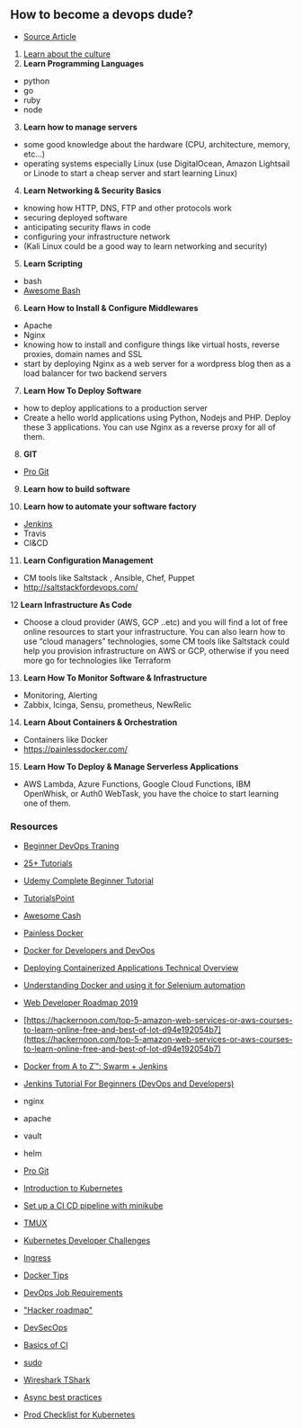 ## How to become a devops dude?

- [Source Article](https://hackernoon.com/the-roadmap-to-become-a-devops-dude-from-server-to-serverless-dd97420f640e)

1. [Learn about the culture](https://medium.com/faun/the-15-point-devops-check-list-8cd2afb4a448)
2. **Learn Programming Languages**
  - python
  - go
  - ruby
  - node
3. **Learn how to manage servers**
  - some good knowledge about the hardware (CPU, architecture, memory, etc...)
  - operating systems especially Linux (use DigitalOcean, Amazon Lightsail or Linode to start a cheap server and start learning Linux)
4. **Learn Networking & Security Basics**
  - knowing how HTTP, DNS, FTP and other protocols work
  - securing deployed software
  - anticipating security flaws in code
  - configuring your infrastructure network
  - (Kali Linux could be a good way to learn networking and security)
  
5. **Learn Scripting**
  - bash
  - [Awesome Bash](https://github.com/awesome-lists/awesome-bash)
  
6.  **Learn How to Install & Configure Middlewares**
  - Apache
  - Nginx
  - knowing how to install and configure things like virtual hosts, reverse proxies, domain names and SSL 
  - start by deploying Nginx as a web server for a wordpress blog then as a load balancer for two backend servers
  
 7. **Learn How To Deploy Software**
 - how to deploy applications to a production server
 - Create a hello world applications using Python, Nodejs and PHP. Deploy these 3 applications. You can use Nginx as a reverse proxy for all of them.
 
8. **GIT**
  - [Pro Git](https://www.amazon.com/gp/product/1430218339/ref=as_li_tl?ie=UTF8&tag=eon01-20&camp=1789&creative=9325&linkCode=as2&creativeASIN=1430218339&linkId=5a10b59c9f9568691a9162ddc873532c)
  
9. **Learn how to build software**

10. **Learn how to automate your software factory**
  - [Jenkins](https://automationstepbystep.com/jenkins/) 
  - Travis
  - CI&CD
  
11. **Learn Configuration Management**

  - CM tools like Saltstack , Ansible, Chef, Puppet
  - http://saltstackfordevops.com/
  
12 **Learn Infrastructure As Code**
  - Choose a cloud provider (AWS, GCP ..etc) and you will find a lot of free online resources to start your infrastructure. You can also learn how to use “cloud managers” technologies, some CM tools like Saltstack could help you provision infrastructure on AWS or GCP, otherwise if you need more go for technologies like Terraform
  
13. **Learn How To Monitor Software & Infrastructure**
  - Monitoring, Alerting
  - Zabbix, Icinga, Sensu, prometheus, NewRelic

14. **Learn About Containers & Orchestration**
  - Containers like Docker
  - https://painlessdocker.com/
  
15. **Learn How To Deploy & Manage Serverless Applications**
  - AWS Lambda, Azure Functions, Google Cloud Functions, IBM OpenWhisk, or Auth0 WebTask, you have the choice to start learning one of them.
  
  


### Resources
- [Beginner DevOps Traning](https://www.guru99.com/devops-tutorial.html)
- [25+ Tutorials](https://www.softwaretestinghelp.com/devops-tutorials/)
- [Udemy Complete Beginner Tutorial](https://www.udemy.com/course/devops-docker-complete-guide-hands-on-with-practical/)
- [TutorialsPoint](https://www.tutorialspoint.com/devops_tutorials.htm)
- [Awesome Cash](https://github.com/awesome-lists/awesome-bash)
- [Painless Docker](https://painlessdocker.com/)
- [Docker for Developers and DevOps](https://www.udemy.com/course/docker-for-developers/?LSNPUBID=JVFxdTr9V80&ranEAID=JVFxdTr9V80&ranMID=39197&ranSiteID=JVFxdTr9V80-ytNnesxY2yJ.PFcgst2Nrw)
- [Deploying Containerized Applications Technical Overview](https://www.udemy.com/course/deploying-containerized-applications-technical-overview/?LSNPUBID=JVFxdTr9V80&ranEAID=JVFxdTr9V80&ranMID=39197&ranSiteID=JVFxdTr9V80-FKMS24hUfvowYikKiWuc6g)
- [Understanding Docker and using it for Selenium automation](udemy.com/course/understanding-docker-performing-selenium-automation/)
- [Web Developer Roadmap 2019](https://github.com/kamranahmedse/developer-roadmap#-devops-roadmap)
- [https://hackernoon.com/top-5-amazon-web-services-or-aws-courses-to-learn-online-free-and-best-of-lot-d94e192054b7](https://hackernoon.com/top-5-amazon-web-services-or-aws-courses-to-learn-online-free-and-best-of-lot-d94e192054b7)
- [Docker from A to Z™: Swarm + Jenkins](https://www.udemy.com/course/a-practical-guide-to-docker-swarm-and-jenkins/)
- [Jenkins Tutorial For Beginners (DevOps and Developers)](https://www.udemy.com/course/jenkins-tutorial-for-beginners-devops-and-developers/)
- nginx
- apache
- vault
- helm
- [Pro Git](https://www.amazon.com/gp/product/1430218339/ref=as_li_tl?ie=UTF8&tag=eon01-20&camp=1789&creative=9325&linkCode=as2&creativeASIN=1430218339&linkId=5a10b59c9f9568691a9162ddc873532c)

- [Introduction to Kubernetes](https://www.jeremyjordan.me/kubernetes/?utm_campaign=kaptain%20-%20The%20Best%20Distributed%20Systems%20Stories&utm_content=Faun%20%F0%9F%A6%88%20Kaptain%20%23193%3A%20Project%20Antrea%2C%20Container%20Platform%20Networking%20at%20Cruise%20%26%20KubeCon%202019%2C%20San%20Diego&utm_medium=email&utm_source=faun)
- [Set up a CI CD pipeline with minikube](https://medium.com/faun/set-up-a-ci-cd-pipeline-with-kubernetes-minikube-de2bacf7caab)
- [TMUX](https://linuxize.com/post/getting-started-with-tmux/)
- [Kubernetes Developer Challenges](https://medium.com/faun/more-than-just-a-developer-kubernetes-deployment-challenges-and-choosing-the-tools-to-address-8be3f0b8039a)
- [Ingress](https://medium.com/faun/securing-k8s-application-using-ingress-rule-nginx-ingress-controller-a819b0e11281)
- [Docker Tips](https://offby2.com/posts/001-docker-lesser-known-tips/?utm_campaign=Newsletter&utm_source=hs_email&utm_medium=email&utm_content=79809318&_hsenc=p2ANqtz-_rPx5gYJeg0AeXK1nGSiXLg08R_fLXEUvxcB46LfhrcUTi3IkxJU_1fZu6navz-44JHfvWPq9cWwywvQQ2S1X3iQYvNg&_hsmi=79809318)
- [DevOps Job Requirements](https://medium.com/faun/we-studied-requirements-for-20-top-paying-devops-jobs-heres-what-we-learned-32cd43442220)
- ["Hacker roadmap"](https://github.com/sundowndev/hacker-roadmap)
- [DevSecOps](https://research.g2.com/insights/what-is-devsecops-and-how-is-it-different-from-devops)
- [Basics of CI](https://medium.com/faun/the-basics-of-continuous-integration-delivery-with-10-most-popular-tools-to-use-9514231533f0)
- [sudo](https://aster.cloud/2019/12/17/what-you-probably-didnt-know-about-sudo/?utm_campaign=DevOpsLinks+-+Must-read+Stories+for+Aspiring+DevOps+Professional&utm_content=%F0%9F%90%AE+DevOpsLinks+%23201%3A+What+You+Probably+Didn%E2%80%99t+Know+About+Sudo%2C+Why+do+we+need+distributed+systems%3F+%26+AWS+Cost+Optimization+101&utm_medium=email&utm_source=faun)
- [Wireshark TShark](https://opensource.com/article/20/1/wireshark-linux-tshark?utm_campaign=DevOpsLinks+-+Must-read+Stories+for+Aspiring+DevOps+Professional&utm_content=%F0%9F%90%AE+DevOpsLinks+%23201%3A+What+You+Probably+Didn%E2%80%99t+Know+About+Sudo%2C+Why+do+we+need+distributed+systems%3F+%26+AWS+Cost+Optimization+101&utm_medium=email&utm_source=faun)
- [Async best practices](https://blog.risingstack.com/node-js-async-best-practices-avoiding-callback-hell-node-js-at-scale/)
- [Prod Checklist for Kubernetes](https://srcco.de/posts/web-service-on-kubernetes-production-checklist-2019.html?utm_campaign=Newsletter&utm_source=hs_email&utm_medium=email&utm_content=81302698&_hsenc=p2ANqtz-8ImK0TaWnqR2aXMY3OkkL27VZtnje0d2bXZBFSLvKYHlmwNFdraA6oPtrx09q-E4F-Wg2p-vzvsASLQFVrCEIH7yPNHA&_hsmi=81302745)
